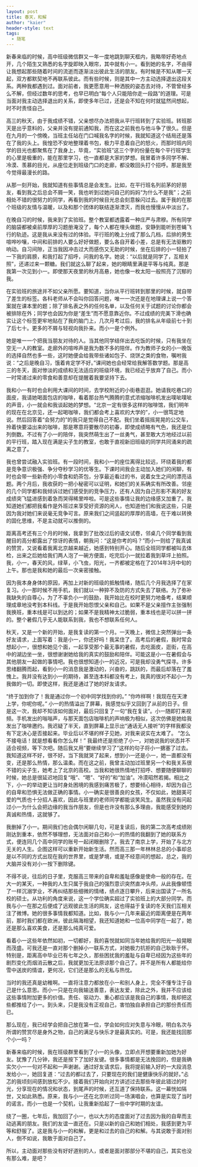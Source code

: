 ```yaml
---
layout: post
title: 春天，和解
author: "kaier"
header-style: text
tags:
  - 随笔
---
```



新春来临的时候，高中班级微信群又一年一度地跳到聊天框内，我略带好奇地点开，几个陌生又熟悉的名字旋即映入眼帘，其中就有小一。看到她的名字，不由得让我想起那些随着时间的流逝而逐渐淡出彼此生活的朋友。有时候是不知从哪一天起，双方都默契地不再联系彼此。而有些时候，则是其中一方主动选择退出这段关系。两种我都遇到过。面对前者，我更愿意用一种洒脱的姿态去对待，不管曾经多么不解，但经过数年的思考，也早已明白“每个人只能陪你走一段路”的道理。可是当面对我主动选择退出的关系，即使多年已过，还是会不知在何时就猛然间想起，时不时责怪自己。

高三的秋天，由于我成绩不错，父亲想尽办法把我从平行班转到了实验班。转班那天是出乎意料的，父亲并没有提前通知我，而在这之前我也与他斗争了很久。但是在九月的一个傍晚，当班主任站在门口喊我名字的时候，我就知道这个结局还是落在了我的头上。我惶恐不安地整理着书包，极力平息着自己的怒火，而那时班内同学的目光也都聚焦在了我身上，毕竟，“实验班”这三个字的份量在每个平行班学生的心里是极重的，能在那里学习，也一直都是大家的梦想。我冒着许多同学不解、冷漠、羡慕的目光，从座位走到班级门口的走廊，都没敢回头打个招呼。那是我至今觉得最漫长的路。

从那一刻开始，我就知道有些事情总是会发生。比如，在平行班名列前茅的好朋友，看到我之后总会不屑一笑，我也听到过她问自己的妈妈“为什么不是我”；之前相处不错的很努力的同学，再看到我的时候目光总会刻意躲闪过去。属于我的在那个班级的友情与温暖，以及和那个团体的联结逐渐湮灭，而我也慢慢从中淡出了。

在晚自习的时候，我来到了实验班。整个教室都透露着一种庄严与肃穆。所有同学的脑袋都被桌前厚厚的习题册淹没了，每个人都在埋头做题，安静到能听到苍蝇飞行的轨迹。这是我从来没有过的体验。平行班的晚上分成了那么几档，后排的男生喧哗吵嚷，中间和前排的人要么好好做题，要么各自开着小差，总是有无法驱散的响动。自习间隙，正当我因冲击过大而感伤又无助的时候，坐在后排的小一轻拍了一下我的肩膀，和我打起了招呼，问我的名字。她说：“以后就是同学了，互相关照”，还递过来一颗糖。我们就这么聊了起来，她的眼睛里满是平等与纯真。那是我第一次见到小一。即使那天夜里的秋月高悬，她也像一枚太阳一般照亮了沉郁的我。

在实验班的旅途并不如父亲所愿。要知道，当你从平行班转到那里的时候，就自带了差生的标签。各科老师从不会叫你回答问题，唯一一次还是在地理课上说一个答案就在课本里的题；除了排名表之外的任何名单，以及任何关于试题的讨论你都会被排除在外；同学也会因为你是“差生”而不愿意靠近你。不过成绩的完美下滑也确实让这个标签更牢地贴在了我的脑门上，几次月考过后，我的排名从年级前七十到了后七十。更多的不屑与轻视向我扑来。而小一是个例外。

她是唯一一个把我当朋友对待的人。当其他同学结伴出去吃饭的时候，只有我坐在空无一人的教室。走廊外的喧哗声是我为数不多的陪伴。作为教师子女的小一晚饭的选择自然也多一些，这时她便会给我带些诸如包子、烧饼之类的食物，嘱咐我说：“之后是晚自习，饿着肯定学不好。”课间她也会经常给我解答数学题。那是高三的冬天，面对惨淡的成绩和无法适应的班级环境，我已经近乎放弃了自己。而小一时常递过来的零食和善意却在提醒着我要坚持下去。

我和小一有时也会利用大课间的时间，去学校附近的小街巷逛逛。她请我吃巷口的面皮，我请她喝面包店的咖啡，看着那台热气腾腾的意式浓缩咖啡机发出噗呲噗呲的声音，小一就会和我谈起她的梦想。“北京一定有很多这样的咖啡馆，我们明年的现在在北京见，还一起喝咖啡，我们都会考上喜欢的大学的”，小一很笃定地说。然后回答着“会努力的”的我只是觉得自己不配。我们坐着摇摇晃晃的公交车，拎着快要溢出来的咖啡，那是寒意将要散尽的初春，即使成绩略有气色，我还是位列倒数。不过有了小一的陪伴，我突然萌生出了一丝勇气，甚至敢大方地经过以前的平行班，踏入现在满是尖子生的教室，也敢于直视新旧班级的同学共同涌来的疏离之意了。

我也曾尝试融入实验班。有一段时间，我和小一的座位离得比较远，环绕着我的都是竞争意识极强、争分夺秒学习的优等生。下课时间我会主动加入她们的闲聊，有时也会带一些新奇的小零食和奶茶包，分享最近看过的书，说着女生之间的漂亮话题。两个月后，我收获的一把小秘密可以证明，和她们的关系确实有所改善。邻座的几个同学都和我倾诉过她们感受到的竞争压力，还有人因为自己形影不离的好友成绩突飞猛进感到着急而哭得稀里哗啦。可是这些事情让我的边缘感又加重了。我知道她们都把我看作是外班过来享受好资源的闲人，也知道他们和我说这些，只是因为我对她们来说毫无竞争可言。原来我们之间竖起的厚厚的高墙，在于难以转换的固化思维，不是主动就可以推倒的。

距离高考还有三个月的时候，我拿到了批改过后的语文试卷，邻桌几个同学看到我醒目的高分都露出了惊讶的表情，朝我问：“这是你考的吗？”而小一则给了我真诚的赞赏，又说看着我离北京越来越近，她感到特别开心。随后全班同学都被叫去体检，出来之后她给我们两人泡了一碗方便面，吃完后小一就拉着我到草坪上拍照。我，小一，春天的风，绿草，小飞虫，阳光，一齐都被定格在了2014年3月中旬的上午。那也是我和她的最后一次亲密接触。

因为我本身身体的原因，再加上对新的班级的抵触情绪，随后几个月我选择了在家复习。小一那时候不用手机，我们就以一种猝不及防的方式失去了联络。为了弥补我缺失的自尊心，为了不辜负小一的鼓励，我开始比在校时更努力地备考，结果顺理成章地没考到本科线。于是我开始怨恨父亲和自己。如果不是父亲擅作主张强制我换班，重本线是可以到达的；如果不是我精神太过脆弱，重本线也是可以拼一拼的。整个暑假几乎无人能联系到我，我也不想联系任何人。

秋天，又是一个新的开始，是我复读的第一个月。一天晚上，微信上突然弹出一条好友请求，上面写着：我是小一，你还好吗！我呆住了。高考后的暑假，我时常会想起小一，很想和她见个面，一起享受那个最无事的暑假，去吃面皮，逛街，在高中的湖边坐一坐，很想谢谢她给我的真实的鼓励和陪伴。可能这是小一在暑假会与其他朋友一起做的事情吧。我也很想知道小一的近况，可是我却没勇气探寻。许多思绪翻腾而起，看到小一的消息我是激动的，兴奋的，跳跃的，而最后却落在了羞愧上。我并没有达到小一的期待，甚至连本科都没有考上，我真的很对不起小一为我做的一切。即使这样，我还是通过了她的好友请求。

“终于加到你了！我是通过你一个初中同学找到你的。”
“你咋样啊！我现在在天津上学，你呢你呢。”
小一的热情溢出了屏幕，我感觉似乎又回到了从前的日子。但是这一次，我却不知该如何面对，最后只回复了一句“我在复读”。小一随即打来视频。手机发出的嗡嗡声，与那天面包店咖啡机的声响极为相似，这次仿佛是她给我发出了咖啡邀约。我迟疑了半天，直到屏幕上显示出“通话无人接听”的字样我都没有下定决心是否接起来。毕业后以不堪的样子见她，对我来说实在太难了。
“怎么不接电话！就是想看看你怎么样！”
我最终还是拒绝了小一，对她说我的状态并不适合视频，等下次吧。随后我又用“要继续学习了”这样的句子将小一搪塞了过去。我知道这样不好，很不好。当下我就哭了起来，想到小一还是小一，她一直都没有变，还是那么热情，那么温柔。而在这之前，我曾主动加过班里另一个和我关系很不错的尖子生，她考上了北京的高校。当我和她很热情地打招呼、想要随便聊聊的时候，她总是很延迟地回复“哦”、“嗯”、“好的”和“加油”。冷漠昭然若揭。相比之下，小一的举动更让当时身处困境的我感到痛苦极了，想要倾心相待，却因为自己的自卑和恐惧无法做正确的事情。小一确实是很善良的女孩，不仅如此，她甜美可爱的气质也十分招人喜欢，因此与班里的老师同学都能谈笑风生。虽然我没有问起过小一为什么会把边缘的我当作朋友，但是也许没有那么多理由，我能感受到她的真诚和热情，这就够了。

我删掉了小一。期间我们也会偶尔闲聊几句，可是复读后，我的第二次高考成绩刚刚达到重本，依然不够理想，无法面对自己和小一的热情的我翻到了她的联系方式，便连同几个高中同学的账号一起闭眼删除了。我去了南京上学，开始了与北方无关的人生。企图这样可以重新开始新生活。然而高三那一年林林总总的小事却总是以不同的方式出现在我的世界里，或是梦境，或是不经意间的想起，总之，我的大脑并没有对小一按下删除键。

不得不说，往后的日子里，克服高三带来的自卑和羞耻感像是使命一般的存在。在大一的某天，一种我的人生只属于我自己的强烈意识突然直冲头颅，从此我像顿悟了一样沉溺学业，不再纠结那些细微的情绪，绩点逐日攀升，后来出国读了一所名校的硕士。从功利的角度来说，这一个学位确实超过了实验班上的大部分同学。而我与小一在那之后便成了远观彼此生活的网友，这也得益于复读的冬天我们互相关注了微博。她的很多事情我都知道。比如，我与小一几年来最近的距离便是在两年前，那时我们都在欧洲，彼此隔海相望，我还知道她和一位高中同学在一起了，她还是那么喜欢美食，还是那么纯真可爱。

看着小一这些年依然如初，一切都好，我的喜悦就如同当年她给我的阳光一般晃眼而茂盛。可我还是一直对那个删掉小一联系方式，对她极力抗拒的自己耿耿于怀。特别是，距离高中毕业已有七年之久，那些困扰我的羞耻与自卑已经因为这些年的剧烈变化而烟消云散之后，我就更加无法原谅那个自己了。并不是所有人都能给你雪中送炭的情谊，更何况，它们还是那么的无私与热忱。

当时的我还真是幼稚啊。一直将注意力都放在小一和别人身上，完全不懂专注于自己是什么意思。而小一只是在向我输送善意，表达友爱，除此之外，我并不应该给这些事情附加更多的价值。责任、驱动力、重心都应该是我自己的事情，我却把这些都推给了小一。到头来，只是我没有正视自己，害怕独自承担自己的那份责任而已。

那么现在，我已经学会把自己放在第一位，学会如何应对失意与冷眼，明白名次与所谓的赞赏尽是身外之物，自己的满足与快乐才是最真实的。可是，我还能找回那个小一吗？

新春来临的时候，我在班级群里看到了小一的头像，立即点开想要重新加她为好友。犹豫了几分钟，我还是按下了加好友键。很多事情都是无法挽回的，但是我确实欠小一一句对不起和一声谢谢。通过好友请求后，我将提前输入好的一大段消息发给小一，她回复道：“过去的都过去了，只要现在的我们是健康快乐的就好。”忐忑的我顷刻间感到放松不少。接着我们开始向对方讲述过去那些年彼此错过的时光，分享现在的情况和状态，到尾声的时候，还互道了保持联系。这一幕恍如隔世，又如此熟悉。原来，我与小一还在北京听过同一场演唱会，也算是实现了当时的诺言。而小一也是一个契机，让我重新拾起了一些中学时期的友谊。

绕了一圈，七年后，我加回了小一，也以大方的态度面对了过去因为我的自卑而主动逃离的朋友。我们的友谊一直还在。只是以新的自己和她们相处，我感到更为平等和舒服了。这是我与小一的和解，更是和过去的自己的和解。与其说敢于面对别人，倒不如说，我敢于面对自己了。

所以，主动面对那些没有好好道别的人，或者是面对那部分不堪的自己，其实也没有那么难，是吧？
